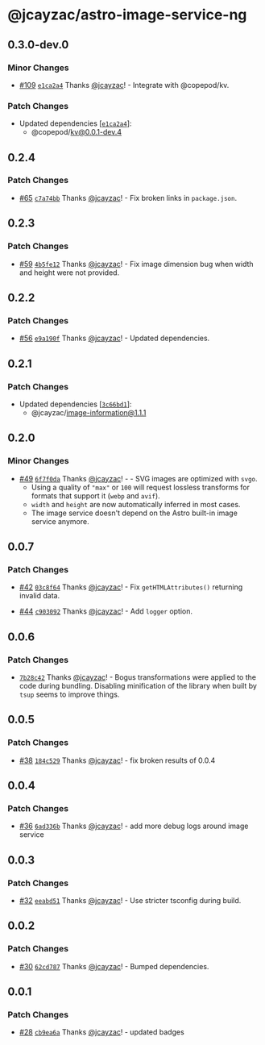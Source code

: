 # @jcayzac/astro-image-service-ng

## 0.3.0-dev.0

### Minor Changes

- [#109](https://github.com/jcayzac/copepod-modules/pull/109) [`e1ca2a4`](https://github.com/jcayzac/copepod-modules/commit/e1ca2a4f7e95fa73895935135bb2180d05dce1b1) Thanks [@jcayzac](https://github.com/jcayzac)! - Integrate with @copepod/kv.

### Patch Changes

- Updated dependencies [[`e1ca2a4`](https://github.com/jcayzac/copepod-modules/commit/e1ca2a4f7e95fa73895935135bb2180d05dce1b1)]:
  - @copepod/kv@0.0.1-dev.4

## 0.2.4

### Patch Changes

- [#65](https://github.com/jcayzac/copepod-modules/pull/65) [`c7a74bb`](https://github.com/jcayzac/copepod-modules/commit/c7a74bbd71c022fdc118277161c68939966213b2) Thanks [@jcayzac](https://github.com/jcayzac)! - Fix broken links in `package.json`.

## 0.2.3

### Patch Changes

- [#59](https://github.com/jcayzac/copepod-modules/pull/59) [`4b5fe12`](https://github.com/jcayzac/copepod-modules/commit/4b5fe1218f3862c4a8711c5f923a33573002b5f9) Thanks [@jcayzac](https://github.com/jcayzac)! - Fix image dimension bug when width and height were not provided.

## 0.2.2

### Patch Changes

- [#56](https://github.com/jcayzac/copepod-modules/pull/56) [`e9a190f`](https://github.com/jcayzac/copepod-modules/commit/e9a190fc9174d617a7c048aa3b7042770a7279b1) Thanks [@jcayzac](https://github.com/jcayzac)! - Updated dependencies.

## 0.2.1

### Patch Changes

- Updated dependencies [[`3c66bd1`](https://github.com/jcayzac/copepod-modules/commit/3c66bd149c5d74a9b12dd14d6acf210a6eb66cd9)]:
  - @jcayzac/image-information@1.1.1

## 0.2.0

### Minor Changes

- [#49](https://github.com/jcayzac/copepod-modules/pull/49) [`6f7f0da`](https://github.com/jcayzac/copepod-modules/commit/6f7f0da862cc8993d00e8cb9b7a1047e795bb3b9) Thanks [@jcayzac](https://github.com/jcayzac)! - - SVG images are optimized with `svgo`.
  - Using a quality of `"max"` or `100` will request lossless transforms for formats that support it (`webp` and `avif`).
  - `width` and `height` are now automatically inferred in most cases.
  - The image service doesn't depend on the Astro built-in image service anymore.

## 0.0.7

### Patch Changes

- [#42](https://github.com/jcayzac/copepod-modules/pull/42) [`03c8f64`](https://github.com/jcayzac/copepod-modules/commit/03c8f64c9ffd271cc6b8ea0f57b4caba1634eba5) Thanks [@jcayzac](https://github.com/jcayzac)! - Fix `getHTMLAttributes()` returning invalid data.

- [#44](https://github.com/jcayzac/copepod-modules/pull/44) [`c903092`](https://github.com/jcayzac/copepod-modules/commit/c903092b496cac12a8af4df92c8cb22988531492) Thanks [@jcayzac](https://github.com/jcayzac)! - Add `logger` option.

## 0.0.6

### Patch Changes

- [`7b28c42`](https://github.com/jcayzac/copepod-modules/commit/7b28c42fbf6a7e8d229df1f4efb03985418ca5d0) Thanks [@jcayzac](https://github.com/jcayzac)! - Bogus transformations were applied to the code during bundling. Disabling minification of the library when built by `tsup` seems to improve things.

## 0.0.5

### Patch Changes

- [#38](https://github.com/jcayzac/copepod-modules/pull/38) [`184c529`](https://github.com/jcayzac/copepod-modules/commit/184c529689c09a6671130460ed8af05c2a8bf136) Thanks [@jcayzac](https://github.com/jcayzac)! - fix broken results of 0.0.4

## 0.0.4

### Patch Changes

- [#36](https://github.com/jcayzac/copepod-modules/pull/36) [`6ad336b`](https://github.com/jcayzac/copepod-modules/commit/6ad336bfddf176e23bbd40643875142296064bce) Thanks [@jcayzac](https://github.com/jcayzac)! - add more debug logs around image service

## 0.0.3

### Patch Changes

- [#32](https://github.com/jcayzac/copepod-modules/pull/32) [`eeabd51`](https://github.com/jcayzac/copepod-modules/commit/eeabd51b7919b0070e1f5196a2a04f469e134fd2) Thanks [@jcayzac](https://github.com/jcayzac)! - Use stricter tsconfig during build.

## 0.0.2

### Patch Changes

- [#30](https://github.com/jcayzac/copepod-modules/pull/30) [`62cd787`](https://github.com/jcayzac/copepod-modules/commit/62cd787cc00cadaa126199a6cbe8c6c06907727b) Thanks [@jcayzac](https://github.com/jcayzac)! - Bumped dependencies.

## 0.0.1

### Patch Changes

- [#28](https://github.com/jcayzac/copepod-modules/pull/28) [`cb9ea6a`](https://github.com/jcayzac/copepod-modules/commit/cb9ea6ad4137c55e81c649b0580da209f5f51ba3) Thanks [@jcayzac](https://github.com/jcayzac)! - updated badges
